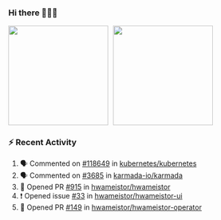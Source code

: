 ### Hi there 👋👋👋

<div style="display: flex; gap: 10px;">
  <img height="200px" src="https://github-readme-stats.vercel.app/api?username=Vacant2333&show_icons=true&theme=flag-india&count_private=true&hide_rank=true&include_all_commits=true">
  <img height="200px" src="https://github-readme-stats.vercel.app/api/top-langs/?username=Vacant2333&layout=donut">
</div>

### :zap: Recent Activity

<!--START_SECTION:activity-->
1. 🗣 Commented on [#118649](https://github.com/kubernetes/kubernetes/issues/118649) in [kubernetes/kubernetes](https://github.com/kubernetes/kubernetes)
2. 🗣 Commented on [#3685](https://github.com/karmada-io/karmada/issues/3685) in [karmada-io/karmada](https://github.com/karmada-io/karmada)
3. 💪 Opened PR [#915](https://github.com/hwameistor/hwameistor/pull/915) in [hwameistor/hwameistor](https://github.com/hwameistor/hwameistor)
4. ❗ Opened issue [#33](https://github.com/hwameistor/hwameistor-ui/issues/33) in [hwameistor/hwameistor-ui](https://github.com/hwameistor/hwameistor-ui)
5. 💪 Opened PR [#149](https://github.com/hwameistor/hwameistor-operator/pull/149) in [hwameistor/hwameistor-operator](https://github.com/hwameistor/hwameistor-operator)
<!--END_SECTION:activity-->

